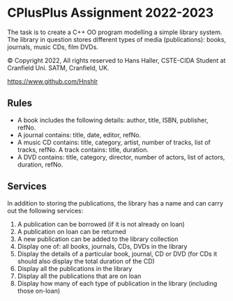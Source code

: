 # CPlusPlus Assignment 2022-2023

The task is to create a C++ OO program modelling a simple library system. The library in question stores different types of media (publications): books, journals, music CDs, film DVDs.

© Copyright 2022, All rights reserved to Hans Haller, CSTE-CIDA Student at Cranfield Uni. SATM, Cranfield, UK.

https://www.github.com/Hnshlr

## Rules

- A book includes the following details: author, title, ISBN, publisher, refNo.
- A journal contains: title, date, editor, refNo.
- A music CD contains: title, category, artist, number of tracks, list of tracks, refNo. A
track contains: title, duration.
- A DVD contains: title, category, director, number of actors, list of actors, duration,
refNo.

## Services

In addition to storing the publications, the library has a name and can carry out the following services:

1) A publication can be borrowed (if it is not already on loan)
2) A publication on loan can be returned
3) A new publication can be added to the library collection
4) Display one of: all books, journals, CDs, DVDs in the library
5) Display the details of a particular book, journal, CD or DVD (for CDs it should also
   display the total duration of the CD)
6) Display all the publications in the library
7) Display all the publications that are on loan
8) Display how many of each type of publication in the library (including those on-loan)